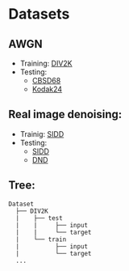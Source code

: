 # Datasets  

## AWGN  
- Training: [DIV2K](https://data.vision.ee.ethz.ch/cvl/DIV2K/)  
- Testing:  
  - [CBSD68](https://github.com/clausmichele/CBSD68-dataset/tree/master/CBSD68/original)  
  - [Kodak24](http://r0k.us/graphics/kodak/)  

## Real image denoising: 
- Trainig: [SIDD](https://www.eecs.yorku.ca/~kamel/sidd/dataset.php)  
- Testing:  
  - [SIDD](https://www.eecs.yorku.ca/~kamel/sidd/dataset.php)  
  - [DND](https://noise.visinf.tu-darmstadt.de/)  

## Tree:  

  ```
  Dataset
    ├── DIV2K  
    |    ├── test
    |    |     ├── input
    |    |     └── target    
    |    └── train
    |          ├── input
    |          └── target    
    ...

  ```  
